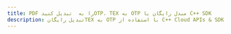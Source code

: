 ---title: PDF را به  تبدیل کنیدOTP، TEX به OTP مبدل رایگان یا C++ SDKdescription: تبدیل رایگانTEX به OTP با استفاده از C++ Cloud APIs & SDK همچنین اسناد PDF را در Cloud ایجاد، ویرایش و رندر کنید.---